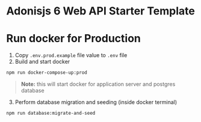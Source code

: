 # Adonisjs 6 Web API Starter Template

# Run docker for Production

1. Copy `.env.prod.example` file value to `.env` file
2. Build and start docker

```bash
npm run docker-compose-up:prod
```

> **Note:** this will start docker for application server and postgres database

3. Perform database migration and seeding (inside docker terminal)

```bash
npm run database:migrate-and-seed
```

